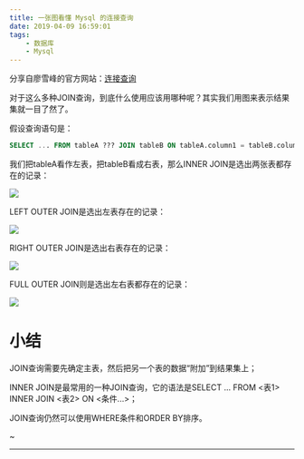 ```yaml
---
title: 一张图看懂 Mysql 的连接查询
date: 2019-04-09 16:59:01
tags:
    - 数据库
    - Mysql
---
```


分享自廖雪峰的官方网站：[连接查询](https://www.liaoxuefeng.com/wiki/001508284671805d39d23243d884b8b99f440bfae87b0f4000/001509167103179399448cb200549bdab7651a5e9167597000)

对于这么多种JOIN查询，到底什么使用应该用哪种呢？其实我们用图来表示结果集就一目了然了。

假设查询语句是：

```sql
SELECT ... FROM tableA ??? JOIN tableB ON tableA.column1 = tableB.column2;
```

我们把tableA看作左表，把tableB看成右表，那么INNER JOIN是选出两张表都存在的记录：


![](https://blog-1251468774.cos.ap-shanghai.myqcloud.com/20190409_sql_01.png)


LEFT OUTER JOIN是选出左表存在的记录：

![](https://blog-1251468774.cos.ap-shanghai.myqcloud.com/20190409_sql_02.png)


RIGHT OUTER JOIN是选出右表存在的记录：

![](https://blog-1251468774.cos.ap-shanghai.myqcloud.com/20190409_sql_03.png)

FULL OUTER JOIN则是选出左右表都存在的记录：

![](https://blog-1251468774.cos.ap-shanghai.myqcloud.com/20190409_sql_04.png)


# 小结

JOIN查询需要先确定主表，然后把另一个表的数据“附加”到结果集上；

INNER JOIN是最常用的一种JOIN查询，它的语法是SELECT ... FROM <表1> INNER JOIN <表2> ON <条件...>；

JOIN查询仍然可以使用WHERE条件和ORDER BY排序。

~

***
